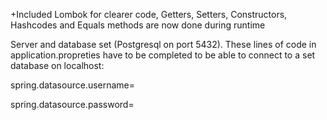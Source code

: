 +Included Lombok for clearer code, Getters, Setters, Constructors, Hashcodes and Equals methods are now done during runtime 

Server and database set (Postgresql on port 5432). These lines of code in application.propreties have to be completed to be able to connect to a set database on localhost:

spring.datasource.username=

spring.datasource.password=

